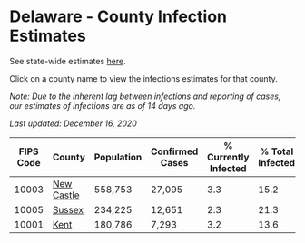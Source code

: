 # Delaware - County Infection Estimates

See state-wide estimates [here](/infections/us-de).

Click on a county name to view the infections estimates for that county.

*Note: Due to the inherent lag between infections and reporting of cases, our estimates of infections are as of 14 days ago.*

*Last updated: December 16, 2020*

|   FIPS Code |                   County |   Population |   Confirmed Cases |   % Currently Infected |   % Total Infected |
|-------------|--------------------------|--------------|-------------------|------------------------|--------------------|
|       10003 | [New Castle](new-castle) |      558,753 |            27,095 |                    3.3 |               15.2 |
|       10005 |         [Sussex](sussex) |      234,225 |            12,651 |                    2.3 |               21.3 |
|       10001 |             [Kent](kent) |      180,786 |             7,293 |                    3.2 |               13.6 |
